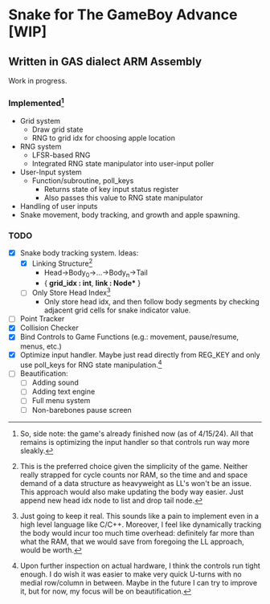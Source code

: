 # Snake for The GameBoy Advance [WIP]

## Written in GAS dialect ARM Assembly

Work in progress.

### Implemented[^sidenote]

- Grid system
    - Draw grid state
    - RNG to grid idx for choosing apple location
- RNG system
    - LFSR-based RNG
    - Integrated RNG state manipulator into user-input poller
- User-Input system
    - Function/subroutine, poll_keys
        - Returns state of key input status register
        - Also passes this value to RNG state manipulator
- Handling of user inputs
- Snake movement, body tracking, and growth and apple spawning.

[^sidenote]: So, side note: the game's already finished now (as of 4/15/24).
    All that remains is optimizing the input handler so that controls run way more sleakly.


### TODO

- [x] Snake body tracking system. Ideas:
    - [x] Linking Structure[^1]
        - Head->Body<sub>0</sub>->...->Body<sub>n</sub>->Tail
        - { <b>grid_idx : int</b>, <b>link : Node*</b> }
    - [ ] Only Store Head Index[^2]
        - Only store head idx, and then follow body segments by 
          checking adjacent grid cells for snake indicator value.
- [ ] Point Tracker
- [x] Collision Checker
- [x] Bind Controls to Game Functions (e.g.: movement, pause/resume, menus, etc.)
- [x] Optimize input handler. Maybe just read directly from REG_KEY and only use poll_keys for RNG
   state manipulation.[^3]
- [ ] Beautification:
    - [ ] Adding sound
    - [ ] Adding text engine
    - [ ] Full menu system
    - [ ] Non-barebones pause screen

[^1]: This is the preferred choice given the simplicity of the game.
    Neither really strapped for cycle counts nor RAM, so the time and
    and space demand of a data structure as heavyweight as LL's 
    won't be an issue. This approach would also make updating the body
    way easier. Just append new head idx node to list and drop tail node.

[^2]: Just going to keep it real. This sounds like a pain to implement even
    in a high level language like C/C++. Moreover, I feel like dynamically 
    tracking the body would incur too much time overhead: definitely far 
    more than what the RAM, that we would save from foregoing the LL approach,
    would be worth.
[^3]: Upon further inspection on actual hardware, I think the controls run tight enough.
    I do wish it was easier to make very quick U-turns with no medial row/column in between.
    Maybe in the future I can try to improve it, but for now, my focus will be on beautification.

